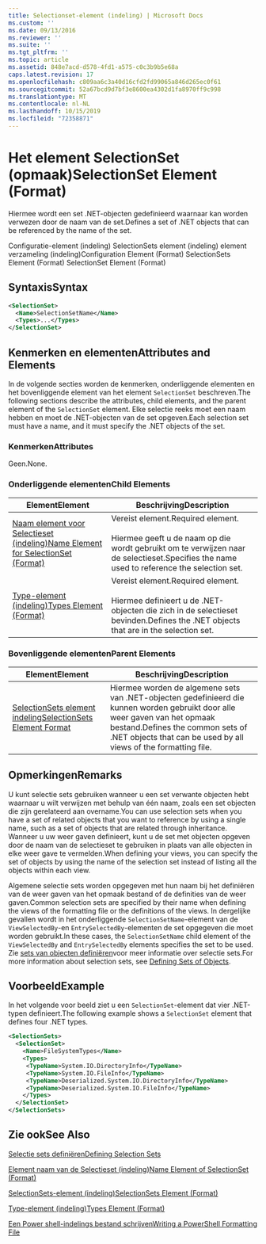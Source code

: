 ```yaml
---
title: Selectionset-element (indeling) | Microsoft Docs
ms.custom: ''
ms.date: 09/13/2016
ms.reviewer: ''
ms.suite: ''
ms.tgt_pltfrm: ''
ms.topic: article
ms.assetid: 848e7acd-d578-4fd1-a575-c0c3b9b5e68a
caps.latest.revision: 17
ms.openlocfilehash: c809aa6c3a40d16cfd2fd99065a846d265ec0f61
ms.sourcegitcommit: 52a67bcd9d7bf3e8600ea4302d1fa8970ff9c998
ms.translationtype: MT
ms.contentlocale: nl-NL
ms.lasthandoff: 10/15/2019
ms.locfileid: "72358871"
---
```

# <a name="selectionset-element-format"></a><span data-ttu-id="ff2ba-102">Het element SelectionSet (opmaak)</span><span class="sxs-lookup"><span data-stu-id="ff2ba-102">SelectionSet Element (Format)</span></span>

<span data-ttu-id="ff2ba-103">Hiermee wordt een set .NET-objecten gedefinieerd waarnaar kan worden verwezen door de naam van de set.</span><span class="sxs-lookup"><span data-stu-id="ff2ba-103">Defines a set of .NET objects that can be referenced by the name of the set.</span></span>

<span data-ttu-id="ff2ba-104">Configuratie-element (indeling) SelectionSets element (indeling) element verzameling (indeling)</span><span class="sxs-lookup"><span data-stu-id="ff2ba-104">Configuration Element (Format) SelectionSets Element (Format) SelectionSet Element (Format)</span></span>

## <a name="syntax"></a><span data-ttu-id="ff2ba-105">Syntaxis</span><span class="sxs-lookup"><span data-stu-id="ff2ba-105">Syntax</span></span>

```xml
<SelectionSet>
  <Name>SelectionSetName</Name>
  <Types>...</Types>
</SelectionSet>
```

## <a name="attributes-and-elements"></a><span data-ttu-id="ff2ba-106">Kenmerken en elementen</span><span class="sxs-lookup"><span data-stu-id="ff2ba-106">Attributes and Elements</span></span>

<span data-ttu-id="ff2ba-107">In de volgende secties worden de kenmerken, onderliggende elementen en het bovenliggende element van het element `SelectionSet` beschreven.</span><span class="sxs-lookup"><span data-stu-id="ff2ba-107">The following sections describe the attributes, child elements, and the parent element of the `SelectionSet` element.</span></span> <span data-ttu-id="ff2ba-108">Elke selectie reeks moet een naam hebben en moet de .NET-objecten van de set opgeven.</span><span class="sxs-lookup"><span data-stu-id="ff2ba-108">Each selection set must have a name, and it must specify the .NET objects of the set.</span></span>

### <a name="attributes"></a><span data-ttu-id="ff2ba-109">Kenmerken</span><span class="sxs-lookup"><span data-stu-id="ff2ba-109">Attributes</span></span>

<span data-ttu-id="ff2ba-110">Geen.</span><span class="sxs-lookup"><span data-stu-id="ff2ba-110">None.</span></span>

### <a name="child-elements"></a><span data-ttu-id="ff2ba-111">Onderliggende elementen</span><span class="sxs-lookup"><span data-stu-id="ff2ba-111">Child Elements</span></span>

|<span data-ttu-id="ff2ba-112">Element</span><span class="sxs-lookup"><span data-stu-id="ff2ba-112">Element</span></span>|<span data-ttu-id="ff2ba-113">Beschrijving</span><span class="sxs-lookup"><span data-stu-id="ff2ba-113">Description</span></span>|
|-------------|-----------------|
|[<span data-ttu-id="ff2ba-114">Naam element voor Selectieset (indeling)</span><span class="sxs-lookup"><span data-stu-id="ff2ba-114">Name Element for SelectionSet (Format)</span></span>](./name-element-for-selectionset-format.md)|<span data-ttu-id="ff2ba-115">Vereist element.</span><span class="sxs-lookup"><span data-stu-id="ff2ba-115">Required element.</span></span><br /><br /> <span data-ttu-id="ff2ba-116">Hiermee geeft u de naam op die wordt gebruikt om te verwijzen naar de selectieset.</span><span class="sxs-lookup"><span data-stu-id="ff2ba-116">Specifies the name used to reference the selection set.</span></span>|
|[<span data-ttu-id="ff2ba-117">Type-element (indeling)</span><span class="sxs-lookup"><span data-stu-id="ff2ba-117">Types Element (Format)</span></span>](./types-element-for-selectionset-format.md)|<span data-ttu-id="ff2ba-118">Vereist element.</span><span class="sxs-lookup"><span data-stu-id="ff2ba-118">Required element.</span></span><br /><br /> <span data-ttu-id="ff2ba-119">Hiermee definieert u de .NET-objecten die zich in de selectieset bevinden.</span><span class="sxs-lookup"><span data-stu-id="ff2ba-119">Defines the .NET objects that are in the selection set.</span></span>|

### <a name="parent-elements"></a><span data-ttu-id="ff2ba-120">Bovenliggende elementen</span><span class="sxs-lookup"><span data-stu-id="ff2ba-120">Parent Elements</span></span>

|<span data-ttu-id="ff2ba-121">Element</span><span class="sxs-lookup"><span data-stu-id="ff2ba-121">Element</span></span>|<span data-ttu-id="ff2ba-122">Beschrijving</span><span class="sxs-lookup"><span data-stu-id="ff2ba-122">Description</span></span>|
|-------------|-----------------|
|[<span data-ttu-id="ff2ba-123">SelectionSets element indeling</span><span class="sxs-lookup"><span data-stu-id="ff2ba-123">SelectionSets Element Format</span></span>](./selectionsets-element-format.md)|<span data-ttu-id="ff2ba-124">Hiermee worden de algemene sets van .NET-objecten gedefinieerd die kunnen worden gebruikt door alle weer gaven van het opmaak bestand.</span><span class="sxs-lookup"><span data-stu-id="ff2ba-124">Defines the common sets of .NET objects that can be used by all views of the formatting file.</span></span>|

## <a name="remarks"></a><span data-ttu-id="ff2ba-125">Opmerkingen</span><span class="sxs-lookup"><span data-stu-id="ff2ba-125">Remarks</span></span>

<span data-ttu-id="ff2ba-126">U kunt selectie sets gebruiken wanneer u een set verwante objecten hebt waarnaar u wilt verwijzen met behulp van één naam, zoals een set objecten die zijn gerelateerd aan overname.</span><span class="sxs-lookup"><span data-stu-id="ff2ba-126">You can use selection sets when you have a set of related objects that you want to reference by using a single name, such as a set of objects that are related through inheritance.</span></span> <span data-ttu-id="ff2ba-127">Wanneer u uw weer gaven definieert, kunt u de set met objecten opgeven door de naam van de selectieset te gebruiken in plaats van alle objecten in elke weer gave te vermelden.</span><span class="sxs-lookup"><span data-stu-id="ff2ba-127">When defining your views, you can specify the set of objects by using the name of the selection set instead of listing all the objects within each view.</span></span>

<span data-ttu-id="ff2ba-128">Algemene selectie sets worden opgegeven met hun naam bij het definiëren van de weer gaven van het opmaak bestand of de definities van de weer gaven.</span><span class="sxs-lookup"><span data-stu-id="ff2ba-128">Common selection sets are specified by their name when defining the views of the formatting file or the definitions of the views.</span></span> <span data-ttu-id="ff2ba-129">In dergelijke gevallen wordt in het onderliggende `SelectionSetName`-element van de `ViewSelectedBy`-en `EntrySelectedBy`-elementen de set opgegeven die moet worden gebruikt.</span><span class="sxs-lookup"><span data-stu-id="ff2ba-129">In these cases, the `SelectionSetName` child element of the `ViewSelectedBy` and `EntrySelectedBy` elements specifies the set to be used.</span></span> <span data-ttu-id="ff2ba-130">Zie [sets van objecten definiëren](./defining-selection-sets.md)voor meer informatie over selectie sets.</span><span class="sxs-lookup"><span data-stu-id="ff2ba-130">For more information about selection sets, see [Defining Sets of Objects](./defining-selection-sets.md).</span></span>

## <a name="example"></a><span data-ttu-id="ff2ba-131">Voorbeeld</span><span class="sxs-lookup"><span data-stu-id="ff2ba-131">Example</span></span>

<span data-ttu-id="ff2ba-132">In het volgende voor beeld ziet u een `SelectionSet`-element dat vier .NET-typen definieert.</span><span class="sxs-lookup"><span data-stu-id="ff2ba-132">The following example shows a `SelectionSet` element that defines four .NET types.</span></span>

```xml
<SelectionSets>
  <SelectionSet>
    <Name>FileSystemTypes</Name>
    <Types>
     <TypeName>System.IO.DirectoryInfo</TypeName>
     <TypeName>System.IO.FileInfo</TypeName>
     <TypeName>Deserialized.System.IO.DirectoryInfo</TypeName>
     <TypeName>Deserialized.System.IO.FileInfo</TypeName>
    </Types>
  </SelectionSet>
</SelectionSets>
```

## <a name="see-also"></a><span data-ttu-id="ff2ba-133">Zie ook</span><span class="sxs-lookup"><span data-stu-id="ff2ba-133">See Also</span></span>

[<span data-ttu-id="ff2ba-134">Selectie sets definiëren</span><span class="sxs-lookup"><span data-stu-id="ff2ba-134">Defining Selection Sets</span></span>](./defining-selection-sets.md)

[<span data-ttu-id="ff2ba-135">Element naam van de Selectieset (indeling)</span><span class="sxs-lookup"><span data-stu-id="ff2ba-135">Name Element of SelectionSet (Format)</span></span>](./name-element-for-selectionset-format.md)

[<span data-ttu-id="ff2ba-136">SelectionSets-element (indeling)</span><span class="sxs-lookup"><span data-stu-id="ff2ba-136">SelectionSets Element (Format)</span></span>](./selectionsets-element-format.md)

[<span data-ttu-id="ff2ba-137">Type-element (indeling)</span><span class="sxs-lookup"><span data-stu-id="ff2ba-137">Types Element (Format)</span></span>](./types-element-for-selectionset-format.md)

[<span data-ttu-id="ff2ba-138">Een Power shell-indelings bestand schrijven</span><span class="sxs-lookup"><span data-stu-id="ff2ba-138">Writing a PowerShell Formatting File</span></span>](./writing-a-powershell-formatting-file.md)
